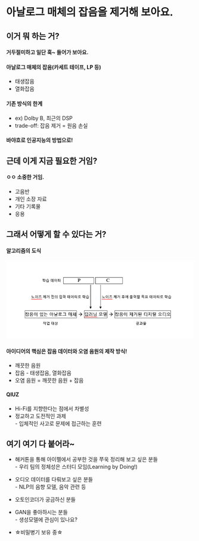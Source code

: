 # 아날로그 매체의 잡음을 제거해 보아요.

## 이거 뭐 하는 거?   

#### 거두절미하고 일단 훅~ 들어가 보아요.   

#### 아날로그 매체의 잡음(카세트 테이프, LP 등)
* 태생잡음
* 열화잡음   

#### 기존 방식의 한계   
* ex) Dolby B, 최근의 DSP
* trade-off: 잡음 제거 = 원음 손실   

#### 바야흐로 인공지능의 방법으로!

## 근데 이게 지금 필요한 거임?

#### ㅇㅇ 소중한 거임.
* 고음반
* 개인 소장 자료
* 기타 기록물
* 응용

## 그래서 어떻게 할 수 있다는 거?

#### 알고리즘의 도식

![알고리즘의 도식](https://github.com/cowbung/default/blob/master/pic.png)

#### 아이디어의 핵심은 잡음 데이터와 오염 음원의 제작 방식!
* 깨끗한 음원
* 잡음 - 태생잡음, 열화잡음
* 오염 음원 = 깨끗한 음원 + 잡음

#### QIUZ
* Hi-Fi를 지향한다는 점에서 차별성
* 정교하고 도전적인 과제   
\- 입체적인 사고로 문제에 접근하는 훈련

## 여기 여기 다 붙어라~

* 해커톤을 통해 아이펠에서 공부한 것을 쭈욱 정리해 보고 싶은 분들   
\- 우리 팀의 정체성은 스터디 모임(Learning by Doing!)   


* 오디오 데이터를 다뤄보고 싶은 분들   
\- NLP의 음향 모델, 음악 관련 등   


* 오토인코더가 궁금하신 분들
* GAN을 좋아하시는 분들   
\- 생성모델에 관심이 있나요?   


* ☆비밀병기 보유 중☆
